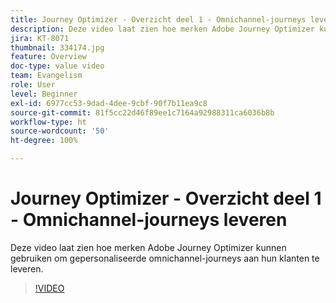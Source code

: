 ```yaml
---
title: Journey Optimizer - Overzicht deel 1 - Omnichannel-journeys leveren
description: Deze video laat zien hoe merken Adobe Journey Optimizer kunnen gebruiken om gepersonaliseerde omnichannel-journeys aan hun klanten te leveren.
jira: KT-8071
thumbnail: 334174.jpg
feature: Overview
doc-type: value video
team: Evangelism
role: User
level: Beginner
exl-id: 6977cc53-9dad-4dee-9cbf-90f7b11ea9c8
source-git-commit: 81f5cc22d46f89ee1c7164a92988311ca6036b8b
workflow-type: ht
source-wordcount: '50'
ht-degree: 100%

---
```


# Journey Optimizer - Overzicht deel 1 - Omnichannel-journeys leveren

Deze video laat zien hoe merken Adobe Journey Optimizer kunnen gebruiken om gepersonaliseerde omnichannel-journeys aan hun klanten te leveren.

>[!VIDEO](https://video.tv.adobe.com/v/334174?quality=12&learn=on)
